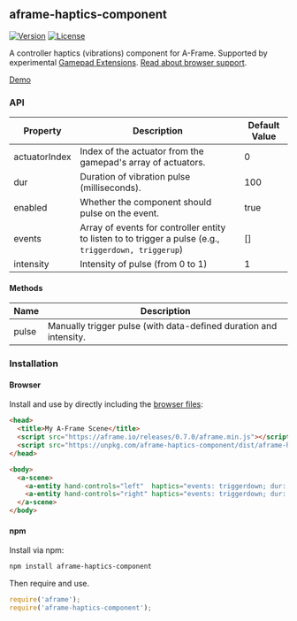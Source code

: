 ## aframe-haptics-component

[![Version](http://img.shields.io/npm/v/aframe-haptics-component.svg?style=flat-square)](https://npmjs.org/package/aframe-haptics-component)
[![License](http://img.shields.io/npm/l/aframe-haptics-component.svg?style=flat-square)](https://npmjs.org/package/aframe-haptics-component)

A controller haptics (vibrations) component for A-Frame. Supported by
experimental [Gamepad
Extensions](https://w3c.github.io/gamepad/extensions.html#dom-gamepadhapticactuator). [Read about browser support](https://developer.mozilla.org/en-US/docs/Web/API/Gamepad/hapticActuators).

[Demo](https://ngokevin.github.io/kframe/components/haptics/)

### API

| Property      | Description                                                                                            | Default Value |
| --------      | -----------                                                                                            | ------------- |
| actuatorIndex | Index of the actuator from the gamepad's array of actuators.                                           | 0             |
| dur           | Duration of vibration pulse (milliseconds).                                                            | 100           |
| enabled       | Whether the component should pulse on the event.                                                       | true          |
| events        | Array of events for controller entity to listen to to trigger a pulse (e.g., `triggerdown, triggerup`) | []            |
| intensity     | Intensity of pulse (from 0 to 1)                                                                       | 1             |

#### Methods

| Name  | Description             |
|-------|-------------------------|
| pulse | Manually trigger pulse (with data-defined duration and intensity. |

### Installation

#### Browser

Install and use by directly including the [browser files](dist):

```html
<head>
  <title>My A-Frame Scene</title>
  <script src="https://aframe.io/releases/0.7.0/aframe.min.js"></script>
  <script src="https://unpkg.com/aframe-haptics-component/dist/aframe-haptics-component.min.js"></script>
</head>

<body>
  <a-scene>
    <a-entity hand-controls="left"  haptics="events: triggerdown; dur: 1000; intensity: 0.5"></a-entity>
    <a-entity hand-controls="right" haptics="events: triggerdown; dur: 500; intensity: 1"></a-entity>
  </a-scene>
</body>
```

#### npm

Install via npm:

```bash
npm install aframe-haptics-component
```

Then require and use.

```js
require('aframe');
require('aframe-haptics-component');
```
